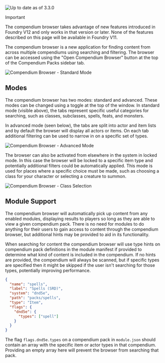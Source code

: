 ![Up to date as of 3.3.0](https://img.shields.io/static/v1?label=dnd5e&message=3.3.0&color=informational)

> [!IMPORTANT]
> The compendium browser takes advantage of new features introduced in Foundry V12 and only works in that version or later. None of the features described on this page will be available in Foundry V11.

The compendium browser is a new application for finding content from across multiple compendiums using searching and filtering. The browser can be accessed using the "Open Compendium Browser" button at the top of the Compendium Packs sidebar tab.

![Compendium Browser - Standard Mode](https://raw.githubusercontent.com/foundryvtt/dnd5e/publish-wiki/wiki/images/compendium-browser/standard-mode.jpg)

## Modes

The compendium browser has two modes: standard and advanced. These modes can be changed using a toggle at the top of the window. In standard mode (visible above), the tabs represent specific useful categories for searching, such as classes, subclasses, spells, feats, and monsters.

In advanced mode (seen below), the tabs are split into actor and item lists and by default the browser will display all actors or items. On each tab additional filtering can be used to narrow in on a specific set of types.

![Compendium Browser - Advanced Mode](https://raw.githubusercontent.com/foundryvtt/dnd5e/publish-wiki/wiki/images/compendium-browser/advanced-mode.jpg)

The browser can also be activated from elsewhere in the system in locked mode. In this case the browser will be locked to a specific item type and potentially additional filters could be automatically applied. This mode is used for places where a specific choice must be made, such as choosing a class for your character or selecting a creature to summon.

![Compendium Browser - Class Selection](https://raw.githubusercontent.com/foundryvtt/dnd5e/publish-wiki/wiki/images/compendium-browser/class-selection.jpg)

## Module Support

The compendium browser will automatically pick up content from any enabled modules, displaying results to players so long as they are able to view a given compendium pack. There is no need for modules to do anything for their users to gain access to content through the compendium browser, but additional hints may be provided to aid in its functionality.

When searching for content the compendium browser will use type hints on compendium pack definitions in the module manifest if provided to determine what kind of content is included in the compendium. If no hints are provided, the compendium will always be scanned, but if specific types are specified then it might be skipped if the user isn't searching for those types, potentially improving performance.

```json
{
  "name": "spells",
  "label": "Spells (SRD)",
  "system": "dnd5e",
  "path": "packs/spells",
  "type": "Item",
  "flags": {
    "dnd5e": {
      "types": ["spell"]
    }
  }
}
```

The flag `flags.dnd5e.types` on a compendium pack in `module.json` should contain an array with the specific item or actor types in that compendium. Providing an empty array here will prevent the browser from searching that pack.
